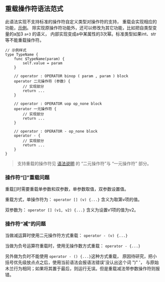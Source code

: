 ## 重载操作符语法范式

此语法实现不支持标准的操作符自定义类型对操作符的支持，
重载会实现相应的功能，[示例](../../测试/类型/操作符/定义操作符.ul)。
除实现原操作符功能外，还可以修改为其它功能，比如把自类型变量的a加3 `a+3` 的语义，
内部实现变成a中某属性的3次幂。标准类型如果int、str等不能重载操作符。
```
// 示例样式
type TypeName {
    func $TypeName(param) {
        self.value = param
    }
    
    // operator : OPERATOR binop ( param , param ) block
    operator 二元操作符 (参数) {
        // 实现部分
        return ...
    }
    
    // operator : OPERATOR uop op_none block
    operator 一元操作符 {
        // 实现部分
        return ...
    }
    
    // operator : OPERATOR - op_none block
    operator - {
        // 实现部分
        return ...
    }
}
```

> 支持重载的操作符见 [语法说明](../语法说明.md) 的 “二元操作符”与 “一元操作符” 部分。

### 操作符“[]”重载问题
重载[]时需要重载单参数和双参数，单参数取值，双参数设置值。

重载方式，单操作符为：
`operator [] (v) {...}`
含义为取第v项的值。

双参数为： 
`operator [] (v1, v2) {...}`
含义为设置v1项的值为v2。

### 操作符“减”的问题
当做减运算时使用二元操作符方式重载：
`operator - (v) {...}`

当做为负号运算符重载时，使用无操作数方式重载：
`operator - {...}`

另外做为负时不能使用 `operator - () {...}`这种方式重载，
原因待研究，把小括号优先级放点点之后，使用当前语法会报语法错误'没认出这个词 ")" '，
与原始木兰行为相同；如果将其置于最后，则运行无误。但是重载减法带参数操作符则报错。

